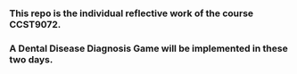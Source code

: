 ### This repo is the individual reflective work of the course CCST9072.

### A Dental Disease Diagnosis Game will be implemented in these two days. 
